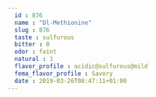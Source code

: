 ```yaml
---
  id : 876
  name : "Dl-Methionine"
  slug : 876
  taste : sulfurous
  bitter : 0
  odor : faint
  natural : 1
  flavor_profile : acidic@sulfurous@mild
  fema_flavor_profile : Savory
  date : 2019-03-26T08:47:11+01:00
---
```



